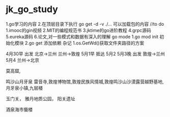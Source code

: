 # jk_go_study
1.go学习的内容
2.在顶层目录下执行 go get -d -v ./... 可以加载包的内容
//to do
1.imooc的gin视频
2.MIT的编程规范书
3.jktime的go进阶教程
4.grpc源码
5.eureka源码
6.论文,对一些模式和数据有深入的理解
go mode
1.go mod init 初始化模块
2.go get 添加依赖
杂记
1.os.GetWd()获取文件夹路径的方案

4月30早 出发 北京->兰州 兰州->敦煌
5月1早  抵达
5月2
5月3晚 出发 敦煌->兰州
5月4 兰州->北京 

莫高窟,

鸣沙山月牙泉 雷音寺,敦煌博物馆,敦煌民族风情城,敦煌鸣沙山沙漠露营越野基地,月牙泉小镇,九层楼


玉门关， 雅丹地质公园， 阳关遗址

酒泉海市蜃楼